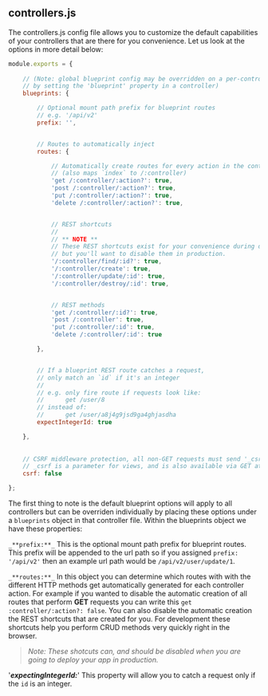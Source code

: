 ## controllers.js

The controllers.js config file allows you to customize the default capabilities of your controllers that are there for you convenience. Let us look at the options in more detail below:

```javascript
module.exports = {
  
	// (Note: global blueprint config may be overridden on a per-controller basis
	// by setting the 'blueprint' property in a controller)
	blueprints: {

		// Optional mount path prefix for blueprint routes
		// e.g. '/api/v2'
		prefix: '',


		// Routes to automatically inject
		routes: {

			// Automatically create routes for every action in the controller
			// (also maps `index` to /:controller)
			'get /:controller/:action?': true,
			'post /:controller/:action?': true,
			'put /:controller/:action?': true,
			'delete /:controller/:action?': true,


			// REST shortcuts
			//
			// ** NOTE **
			// These REST shortcuts exist for your convenience during development,
			// but you'll want to disable them in production.
			'/:controller/find/:id?': true,
			'/:controller/create': true,
			'/:controller/update/:id': true,
			'/:controller/destroy/:id': true,


			// REST methods
			'get /:controller/:id?': true,
			'post /:controller': true,
			'put /:controller/:id': true,
			'delete /:controller/:id': true

		},


		// If a blueprint REST route catches a request,
		// only match an `id` if it's an integer
		//
		// e.g.	only fire route if requests look like:
		//		get /user/8
		// instead of:
		//		get /user/a8j4g9jsd9ga4ghjasdha
		expectIntegerId: true

	},
	
	
	// CSRF middleware protection, all non-GET requests must send '_csrf' parmeter
	// _csrf is a parameter for views, and is also available via GET at /csrfToken
	csrf: false

};
```

The first thing to note is the default blueprint options will apply to all controllers but can be overriden individually by placing these options under a `blueprints` object in that controller file. Within the blueprints object we have these properties:

`_**prefix:**_` This is the optional mount path prefix for blueprint routes. This prefix will be appended to the url path so if you assigned `prefix: '/api/v2'` then an example url path would be `/api/v2/user/update/1`.

`_**routes:**_` In this object you can determine which routes with with the different HTTP methods get automatically generated for each controller action. For example if you wanted to disable the automatic creation of all routes that perform **GET** requests you can write this `get :controller/:action?: false`. You can also disable the automatic creation the REST shortcuts that are created for you. For development these shortcuts help you perform CRUD methods very quickly right in the browser.

> _Note: These shotcuts can, and should be disabled when you are going to deploy your app in production._

'_**expectingIntegerId:**_' This property will allow you to catch a request only if the `id` is an integer.

